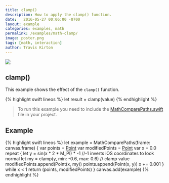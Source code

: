 ```yaml
---
title: clamp()
description: How to apply the clamp() function.
date:   2016-05-27 00:06:00 -0700
layout: example
categories: examples, math
permalink: /examples/math-clamp/
image: poster.png
tags: [math, interaction]
author: Travis Kirton
---
```

![](clamp.png)

## clamp()
This example shows the effect of the `clamp()` function.

{% highlight swift lineos %}
let result = clamp(value)
{% endhighlight %}

> To run this example you need to include the [MathComparePaths.swift](https://gist.github.com/C4Framework/0705e9ad451fa2b655075ad72432ca46) file in your project.

## Example
{% highlight swift lineos %}
let example = MathComparePaths(frame: canvas.frame) {
    var points = [Point]()
    var modifiedPoints = [Point]()
    var x = 0.0
    repeat {
        let y = sin(x * 2 * M_PI) * -1 //-1 inverts iOS coordinates to look normal
        let my = clamp(y, min: -0.6, max: 0.6) // clamp value
        modifiedPoints.append(Point(x, my))
        points.append(Point(x, y))
        x += 0.001
    } while x < 1
    return (points, modifiedPoints)
}
canvas.add(example)
{% endhighlight %}
